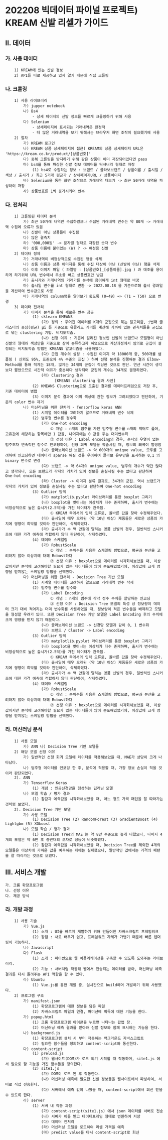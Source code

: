 # 202208 빅데이터 파이널 프로젝트) KREAM 신발 리셀가 가이드


## II. 데이터
### 	가. 사용 데이터
		1) KREAM에 있는 신발 정보
		2) API를 따로 제공하고 있지 않기 때문에 직접 크롤링
### 	나. 크롤링
		1) 사용 라이브러리
			가) jupyer notebook
			나) Bs4
				- 상세 페이지의 신발 정보를 빠르게 크롤링하기 위해 사용
			다) Selenium
				- 상세페이지에 표시되는 거래내역은 한정적
				- 더 많은 거래내역을 보기 위해서는 브라우저 화면 조작이 필요했기에 사용
		2) 절차
			가) KREAM 로그인
			나) KREAM 상품 상세페이지에 접근) KREAM의 상품 상세페이지 URL은 'https://kream.co.kr/product/[상품번호]'
			다) 중복 크롤링을 방지하기 위해 같은 상품이 이미 저장되어있다면 pass
			마) bs4를 통해 파싱한 신발 정보 데이터를 딕셔너리 형태로 저장
				(1) bs4로 수집하는 정보 : 브랜드 / 콜라보브랜드 / 상품이름 / 출시일 / 색상 / 출시가 / 최근 5거래 평균가 / 상세페이지URL / 상품이미지
			바) Selenium을 통한 화면 조작으로 거래내역 더보기 -> 최근 50거래 내역을 파싱하여 저장 
			사) 상품번호를 1씩 증가시키며 반복
### 	다. 전처리
		1) 크롤링된 데이터 분석
			가) 최근 50거래 내역만 수집하였으나 수집된 거래내역 변수는 약 80개 -> 거래내역 수집에 오류가 있음
			나) 신발이 아닌 상품들이 수집됨
			다) 많은 결측치
			라) '000,000원' -> 문자열 형태로 저장된 숫자 변수
			마) 상품 이름에 붙어있는 (W) ? -> 여성용 신발
		2) 데이터 정제
			가) 거래내역이 비정상적으로 수집된 행을 삭제
			나) 상품 이름과 상품 이미지를 통해 수집 대상이 아닌 (신발이 아닌) 행을 삭제
			다) 이후 이미지 파일 ( 파일명 : [상품번호]_[상품이름].jpg ) 과 대조를 용이하게 하기위해 URL 변수에서 주소를 빼고 상품번호만 남김
			라) 출시가와 거래내역의 거래가를 분석에 용이하게 int 형태로 바꿈
			마) 출시일 변수를 int 형태로 변환 -> 2022.08.18 을 기준으로해 출시 경과일을 계산하여 변수값으로 사용
			바) 거래내역의 column명을 알아보기 쉽도록 (0~49) => (T1 ~ T50) 으로 변경
		3) 데이터 전처리
			가) 이미지 분석을 통해 새로운 변수 창출
				(1) sklearn KMEANS 
					(가) 정의 : 주어진 데이터를 K개의 군집으로 묶는 알고리즘, i번째 클러스터의 중심(평균) μi 를 기준으로 유클리드 거리를 계산해 가까이 있는 관측치들을 군집으로 묶는 clustering 기법. 비지도학습.
					(나) 선정 이유 : 기존에 알려진 정보인 신발의 브랜드나 모델명이 아닌 신발의 형태와 색상만을 기준으로 삼아 분류하고자 하였으므로 계산과정에서 임의로 군집이 설정되는 비지도학습 방법인 KMEANS 알고리즘을 사용하였다.
					(다) 군집 개수의 설정 : 수집된 이미지 약 18000개 중, 500개를 샘플링 ( 신뢰도 95%, 표준오차 4% 수준의 표집 ) 하여 선행 분석을 진행해본 결과 Elbow-Method를 통해 적게는 18개, 많게는 34개의 군집이 적당한 것으로 판단. 연산 시간이 생각보다 짧았으므로 시간적 여유가 충분하다 생각되어 군집의 개수는 34개로 결정하였다.
					(라) Clustering 결과
					      [KMEANS clustering 결과 사진]
				(2) KMEANS Clustering으로 도출된 결과를 데이터프레임으로 저장 후, 기존 데이터에 병합
				(3) 이미지 분석 결과에 이미 색상에 관한 정보가 고려되었다고 판단하여, 기존의 color 변수 제거
			나) 머신러닝을 위한 전처리 - Tensorflow keras ANN
				(1) 시계열 데이터를 고려하지 않으므로 거래내역 변수 삭제
				(2) 범주형 변수를 정수화
					(가) One-hot encoding
						① 개념 : n개의 범주를 가진 범주형 변수를 n개의 벡터로 풀어, 고유값에 해당하는 항목에만 1 값을, 나머지에는 0 값을 주는 더미변수화
						② 선정 이유 : Label encoding의 경우, 순서의 우열이 없는 범주조차 연속적인 정수로 인코딩하여, 선형 회귀 모델을 학습시킬 때, 정보의 왜곡이 발생함
					(나) 콜라보레이션 브랜드 -> 약 600개의 unique value, 모두를 고려하여 인코딩하면 데이터가 sparse 해질 것을 우려하여 콜라보 유무만을 표시하는 0,1 의 binary 변수로 변경
					(다) 브랜드 -> 약 64개의 unique value, 범주의 개수가 약간 많다고 생각되나, 모든 브랜드가 각자의 가치가 있어 정보를 손실시킬 수는 없다고 판단하여 One-hot encoding
					(라) Cluster -> 이미지 분류 결과로, 34개의 군집. 역시 브랜드가 각자의 가치가 있어 정보를 손실시킬 수는 없다고 판단하여 One-hot encoding
				(3) Outlier 탐색
					(가) matplotlib.pyplot 라이브러리를 통한 boxplot 그리기
					(나) boxplot을 벗어나는 이상치가 다수 존재하며, 출시가 변수에는 비정상적으로 높은 출시가(2.5억)를 가진 데이터가 관측됨.
						① KREAM 측에서의 입력 오류로, 올바른 값을 찾아 수정해주었다.
					(다) 출시일이 매우 오래된 (약 10년 이상) 제품들은 새로운 상품의 가치에 영향이 희박할 것이라 판단하여, 삭제하였다.
					(라) 출시가가 수 백 만원에 달하는 명품 신발의 경우, 일반적인 스니커즈에 대한 가격 예측에 적합하지 않다 판단하여, 삭제하였다.
				(4) 데이터 스케일링
					(가) RobustScale
						① 개념 : 분위수를 사용한 스케일링 방법으로, 평균과 분산을 고려하지 않아 이상치에 대해 Robust하다
						② 선정 이유 : boxplot으로 데이터를 시각화해보았을 때, 이상값이지만 분석에 고려해야할 필요가 있는 데이터들이 많이 분포해있었기에, 이상값에 크게 영향을 받지않는 스케일링 방법을 선택했다.
			다) 머신러닝을 위한 전처리 - Decision Tree 기반 모델
				(1) 시계열 데이터를 고려하지 않으므로 거래내역 변수 삭제
				(2) 범주형 변수를 정수화
					(가) Label Encoding
						① 개념 : n개의 범주에 각각 정수 수치를 할당하는 인코딩
						② 선정 이유 : Decision Tree 모델의 특성 상 정보량이 데이터 크기 대비 적어지는 더미 변수화를 사용하였을 때, 정보량이 적은 변수들을 배제하고 모델을 형성할 우려가 있다. 또한 Decision Tree 기반 모델은 Label Encoding 후의 수치에 크게 영향을 받지 않기 때문이다.
					(나) 콜라보레이션 브랜드 -> 신경망 모델과 같이 0, 1 변수화
					(다) 브랜드 / Cluster -> Label encoding
				(3) Outlier 탐색
					(가) matplotlib.pyplot 라이브러리를 통한 boxplot 그리기
					(나) boxplot을 벗어나는 이상치가 다수 존재하며, 출시가 변수에는 비정상적으로 높은 출시가(2.5억)를 가진 데이터가 관측됨.
						① KREAM 측에서의 입력 오류로, 올바른 값을 찾아 수정해주었다.
					(다) 출시일이 매우 오래된 (약 10년 이상) 제품들은 새로운 상품의 가치에 영향이 희박할 것이라 판단하여, 삭제하였다.
					(라) 출시가가 수 백 만원에 달하는 명품 신발의 경우, 일반적인 스니커즈에 대한 가격 예측에 적합하지 않다 판단하여, 삭제하였다.
				(4) 데이터 스케일링
					(가) RobustScale
						① 개념 : 분위수를 사용한 스케일링 방법으로, 평균과 분산을 고려하지 않아 이상치에 대해 Robust하다
						② 선정 이유 : boxplot으로 데이터를 시각화해보았을 때, 이상값이지만 분석에 고려해야할 필요가 있는 데이터들이 많이 분포해있었기에, 이상값에 크게 영향을 받지않는 스케일링 방법을 선택했다.
### 	라. 머신러닝 분석
		1) 사용 모델
			가) ANN 나) Decision Tree 기반 모델들
		2) 해당 모델 선정 이유
			가) 일반적인 선형 회귀 모델에 데이터를 적용해보았을 때, MAE가 상당히 크게 나타났다.
			나) 범주형 데이터를 인코딩 한 후, 분석에 적용할 때, 가장 정보 손실이 적을 것이라 판단되었다.
		2). ANN
			가) Tensorflow Keras
				(1) 개념 : 인공신경망을 형성하는 딥러닝 모델
			나) 모델 학습 / 평가 결과
				(1) 참값과 예측값을 시각화해보았을 때, 어느 정도 가격 패턴을 잘 따라가는 것처럼 보였다.
		2). Decision Tree 기반 모델
			가) 사용 모델
				(1) Decision Tree (2) RandomForest (3) GradientBoost (4) Lightgbm (5) XGboost
			나) 모델 학습 / 평가 결과
				(1) Decision Tree의 MAE 는 약 8만 수준으로 높게 나왔으나, 나머지 4개의 모델은 약 6만 초 중반대의 오차로 성능이 비슷하였다.
				(2) 참값과 예측값을 시각화해보았을 때, Decision Tree를 제외한 4개의 모델들은 이상치에 가까운 값을 예측하는 데에는 실패했으나, 일반적인 값에서는 가격의 패턴을 잘 따라가는 것으로 보였다.

## III. 서비스 개발
	가. 크롬 확장프로그램
	나. 선정 이유
	다. 제공 방식
### 	라. 개발 과정
		1) 사용 기술
			가) Vue.js
				(1) 소개 : UI를 빠르게 개발하기 위해 만들어진 자바스크립트 프레임워크
				(2) 장점 : 새로 배우기 쉽고, 프레임워크 자체가 가볍기 때문에 빠른 렌더링이 가능하다.
			나) Javascript
			다) Flask
				(1) 소개 : 파이썬으로 웹 어플리케이션을 구축할 수 있도록 도와주는 라이브러리.
				(2) 기능 : 서버처럼 작동해 웹에서 전송되는 데이터를 받아, 머신러닝 예측 결과를 다시 돌려주는 API 역할을 할 수 있다.
			라) Ubuntu
				(1) Vue.js를 통한 개발 중, 실시간으로 build하며 개발하기 위해 사용했다.
		2) 프로그램 구조
			가) manifest.json
				(1) 확장프로그램에 대한 정보를 담은 파일
				(2) 자바스크립트 파일과 연결, 퍼미션에 획득에 대한 기능을 한다.
			가) popup.html
				(1) 크롬 확장프로그램 아이콘을 누르면 나타나는 팝업 창.
				(2) 머신러닝 예측 결과를 받아와 신발 정보와 함께 표시하는 기능을 한다.
			나) background.js
				(1) 확장프로그램 설치 시 부터 작동하는 백그라운드 자바스크립트
				(2) 필요한 함수들을 정의하고 content-script와 통신한다.
			다) content-script
				(1) preload.js
					(가) 웹사이트(DOM)가 로드 되기 시작할 때 작동하며, site1.js 에서 필요로 할 기능을 가진 함수들을 정의한다.
				(2) site1.js
					(가) DOM이 로드 된 후 작동한다.
					(나) 머신러닝 예측에 필요한 신발 정보들을 웹사이트에서 파싱하여, 서버로 직접 전송한다.
					(다) 서버에서 예측 값이 나왔을 때, content-script에서 회신 받을 수 있도록 한다.
			라) server
				(1) 서버 내 작동 과정
					(가) content-script(site1.js) 에서 json 데이터를 서버로 전송
					(나) 서버가 이를 받고 데이터프레임 형태로 변환하여 저장
					(다) 데이터 전처리
					(라) 머신러닝 모델을 로드하여 리셀 가격을 예측
					(마) predict value를 다시 content-script로 회신

				

